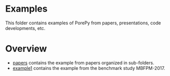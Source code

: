 # Examples
This folder contains examples of PorePy from papers, presentations, code developments, etc.


# Overview

* [papers](papers) contains the example from papers organized in sub-folders.
* [example1](example1) contains the example from the benchmark study MBFPM-2017.
